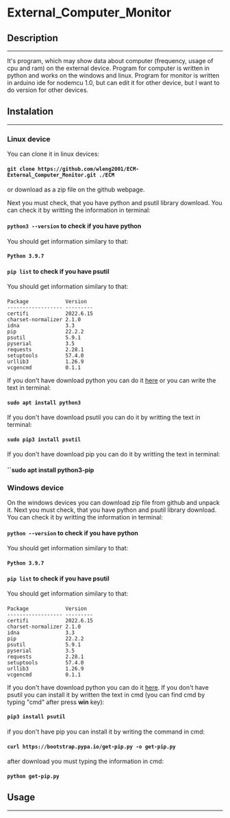 # External_Computer_Monitor

## Description
-----

It's program, which may show data about computer (frequency, usage of cpu and ram) on the external device. Program for computer is written in python and works on the windows and linux.
Program for monitor is written in arduino ide for nodemcu 1.0, but can edit it for other device, but I want to do version for other devices.

## Instalation
-----
### Linux device
You can clone it in linux devices: 

#### `git clone https://github.com/wleng2001/ECM-External_Computer_Monitor.git ./ECM`

or download as a zip file on the github webpage.

Next you must check, that you have python and psutil library download. You can check it by writting the information in terminal: 

#### `python3 --version` to check if you have python

You should get information similary to that:

#### `Python 3.9.7`

#### `pip list` to check if you have psutil

You should get information similary to that:

####
```
Package            Version 
------------------ ---------
certifi            2022.6.15
charset-normalizer 2.1.0
idna               3.3
pip                22.2.2
psutil             5.9.1
pyserial           3.5
requests           2.28.1
setuptools         57.4.0
urllib3            1.26.9
vcgencmd           0.1.1
```

If you don't have download python you can do it <a href="https://www.python.org/downloads/">here</a> or you can write the text in terminal:

#### `sudo apt install python3`

If you don't have download psutil you can do it by writting the text in terminal: 

#### `sudo pip3 install psutil`

If you don't have download pip you can do it by writting the text in terminal:

#### ``sudo apt install python3-pip

### Windows device

On the windows devices you can download zip file from github and unpack it.
Next you must check, that you have python and psutil library download. You can check it by writting the information in terminal: 

#### `python --version` to check if you have python

You should get information similary to that:

#### `Python 3.9.7`

#### `pip list` to check if you have psutil

You should get information similary to that:

#### 
```
Package            Version 
------------------ ---------
certifi            2022.6.15
charset-normalizer 2.1.0
idna               3.3
pip                22.2.2
psutil             5.9.1
pyserial           3.5
requests           2.28.1
setuptools         57.4.0
urllib3            1.26.9
vcgencmd           0.1.1
```

If you don't have download python you can do it <a href="https://www.python.org/downloads/">here</a>.
If you don't have psutil you can install it by written the text in cmd (you can find cmd by typing "cmd" after press **win** key):
#### `pip3 install psutil`
if you don't have pip you can install it by writing the command in cmd:
#### `curl https://bootstrap.pypa.io/get-pip.py -o get-pip.py`
after download you must typing the information in cmd:
#### `python get-pip.py`

## Usage
-----




